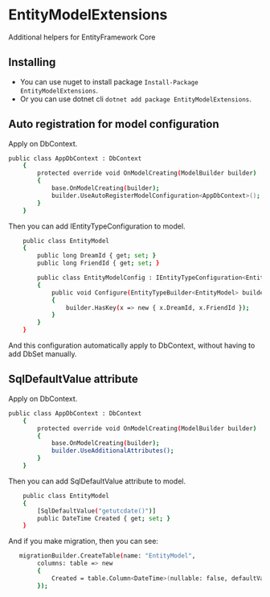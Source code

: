 # EntityModelExtensions
Additional helpers for EntityFramework Core

## Installing
* You can use nuget to install package `Install-Package EntityModelExtensions`.
* Or you can use dotnet cli `dotnet add package EntityModelExtensions`.

## Auto registration for model configuration

Apply on DbContext.

```sh
public class AppDbContext : DbContext
    {
        protected override void OnModelCreating(ModelBuilder builder)
        {
            base.OnModelCreating(builder);
            builder.UseAutoRegisterModelConfiguration<AppDbContext>();
        }
    }
```

Then you can add IEntityTypeConfiguration to model.

```sh
    public class EntityModel
    {
        public long DreamId { get; set; }
        public long FriendId { get; set; }

        public class EntityModelConfig : IEntityTypeConfiguration<EntityModel>
        {
            public void Configure(EntityTypeBuilder<EntityModel> builder)
            {
                builder.HasKey(x => new { x.DreamId, x.FriendId });
            }
        }
    }
```

And this configuration automatically apply to DbContext, without having to add DbSet manually.

## SqlDefaultValue attribute

Apply on DbContext.

```sh
public class AppDbContext : DbContext
    {
        protected override void OnModelCreating(ModelBuilder builder)
        {
            base.OnModelCreating(builder);
            builder.UseAdditionalAttributes();
        }
    }
```

Then you can add SqlDefaultValue attribute to model.

```sh
    public class EntityModel
    {
        [SqlDefaultValue("getutcdate()")]
        public DateTime Created { get; set; }
    }
```

And if you make migration, then you can see:


```sh
   migrationBuilder.CreateTable(name: "EntityModel",
        columns: table => new
        {
            Created = table.Column<DateTime>(nullable: false, defaultValueSql: "getutcdate()"),
        });
```